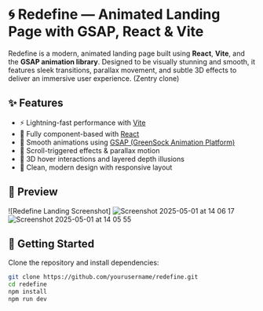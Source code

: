 # 🌀 Redefine — Animated Landing Page with GSAP, React & Vite

Redefine is a modern, animated landing page built using **React**, **Vite**, and the **GSAP animation library**. Designed to be visually stunning and smooth, it features sleek transitions, parallax movement, and subtle 3D effects to deliver an immersive user experience. (Zentry clone)

## ✨ Features

- ⚡ Lightning-fast performance with [Vite](https://vitejs.dev/)
- 🧠 Fully component-based with [React](https://reactjs.org/)
- 🎯 Smooth animations using [GSAP (GreenSock Animation Platform)](https://gsap.com/)
- 🎥 Scroll-triggered effects & parallax motion
- 🧊 3D hover interactions and layered depth illusions
- 🎨 Clean, modern design with responsive layout

## 📸 Preview

![Redefine Landing Screenshot]
![Screenshot 2025-05-01 at 14 06 17](https://github.com/user-attachments/assets/2aefa985-cf10-4811-b65c-195a1d771d05)
![Screenshot 2025-05-01 at 14 05 55](https://github.com/user-attachments/assets/08bdd310-eb2d-41f9-aded-ee5cb443fab4)



## 🚀 Getting Started

Clone the repository and install dependencies:

```bash
git clone https://github.com/yourusername/redefine.git
cd redefine
npm install
npm run dev
